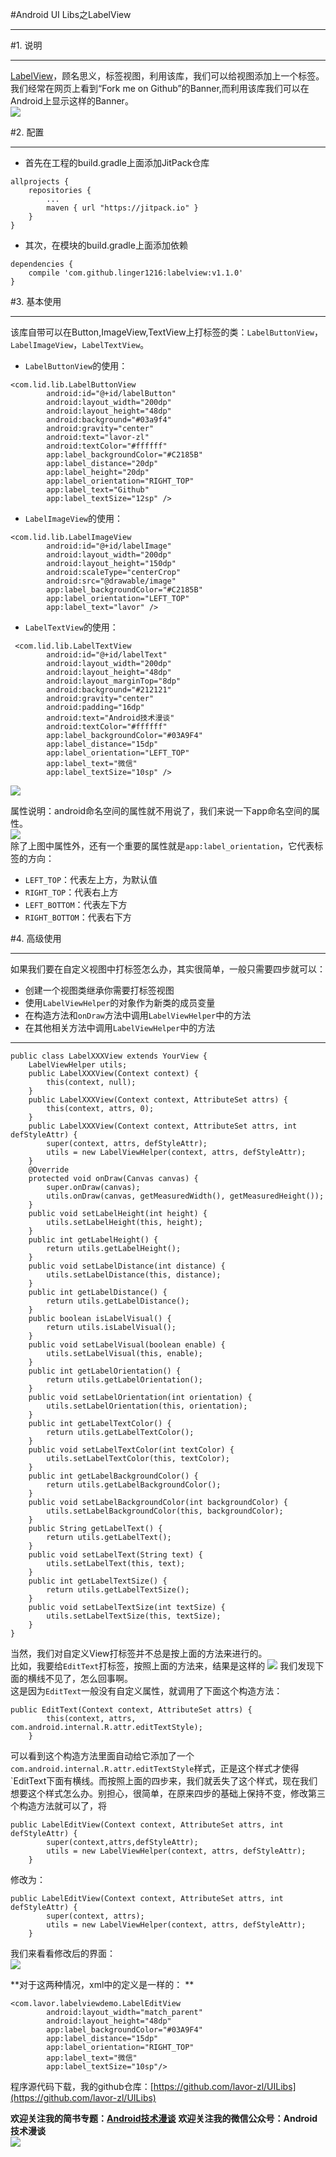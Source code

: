 #Android UI Libs之LabelView 
***  
#1. 说明  
***  
[LabelView](https://github.com/linger1216/labelview)，顾名思义，标签视图，利用该库，我们可以给视图添加上一个标签。  
我们经常在网页上看到“Fork me on Github”的Banner,而利用该库我们可以在Android上显示这样的Banner。  
![](http://i.imgur.com/YIapm55.png)  

#2. 配置  
***  
- 首先在工程的build.gradle上面添加JitPack仓库  
```  
allprojects {
    repositories {
        ...
        maven { url "https://jitpack.io" }
    }
}  
```  
- 其次，在模块的build.gradle上面添加依赖  
```  
dependencies {
    compile 'com.github.linger1216:labelview:v1.1.0'
}  
```  

#3. 基本使用  
***  
该库自带可以在Button,ImageView,TextView上打标签的类：`LabelButtonView`，`LabelImageView`，`LabelTextView`。  

- `LabelButtonView`的使用：  
```  
<com.lid.lib.LabelButtonView
        android:id="@+id/labelButton"
        android:layout_width="200dp"
        android:layout_height="48dp"
        android:background="#03a9f4"
        android:gravity="center"
        android:text="lavor-zl"
        android:textColor="#ffffff"
        app:label_backgroundColor="#C2185B"
        app:label_distance="20dp"
        app:label_height="20dp"
        app:label_orientation="RIGHT_TOP"
        app:label_text="Github"
        app:label_textSize="12sp" />  
```
- `LabelImageView`的使用：  
```  
<com.lid.lib.LabelImageView
        android:id="@+id/labelImage"
        android:layout_width="200dp"
        android:layout_height="150dp"
        android:scaleType="centerCrop"
        android:src="@drawable/image"
        app:label_backgroundColor="#C2185B"
        app:label_orientation="LEFT_TOP"
        app:label_text="lavor" />  
```  
- `LabelTextView`的使用：  
```
 <com.lid.lib.LabelTextView
        android:id="@+id/labelText"
        android:layout_width="200dp"
        android:layout_height="48dp"
        android:layout_marginTop="8dp"
        android:background="#212121"
        android:gravity="center"
        android:padding="16dp"
        android:text="Android技术漫谈"
        android:textColor="#ffffff"
        app:label_backgroundColor="#03A9F4"
        app:label_distance="15dp"
        app:label_orientation="LEFT_TOP"
        app:label_text="微信"
        app:label_textSize="10sp" />  
```  
![](http://i.imgur.com/W1dP4LS.png)  

属性说明：android命名空间的属性就不用说了，我们来说一下app命名空间的属性。  
![](http://i.imgur.com/QmNJ0kz.jpg)  
除了上图中属性外，还有一个重要的属性就是`app:label_orientation`，它代表标签的方向：  
- `LEFT_TOP`：代表左上方，为默认值  
- `RIGHT_TOP`：代表右上方  
- `LEFT_BOTTOM`：代表左下方  
- `RIGHT_BOTTOM`：代表右下方  

#4. 高级使用  
***  
如果我们要在自定义视图中打标签怎么办，其实很简单，一般只需要四步就可以：  
- 创建一个视图类继承你需要打标签视图  
- 使用`LabelViewHelper`的对象作为新类的成员变量  
- 在构造方法和`onDraw`方法中调用`LabelViewHelper`中的方法  
- 在其他相关方法中调用`LabelViewHelper`中的方法  
***  
```  
public class LabelXXXView extends YourView {
    LabelViewHelper utils;
    public LabelXXXView(Context context) {
        this(context, null);
    }
    public LabelXXXView(Context context, AttributeSet attrs) {
        this(context, attrs, 0);
    }
    public LabelXXXView(Context context, AttributeSet attrs, int defStyleAttr) {
        super(context, attrs, defStyleAttr);
        utils = new LabelViewHelper(context, attrs, defStyleAttr);
    }
    @Override
    protected void onDraw(Canvas canvas) {
        super.onDraw(canvas);
        utils.onDraw(canvas, getMeasuredWidth(), getMeasuredHeight());
    }
    public void setLabelHeight(int height) {
        utils.setLabelHeight(this, height);
    }
    public int getLabelHeight() {
        return utils.getLabelHeight();
    }
    public void setLabelDistance(int distance) {
        utils.setLabelDistance(this, distance);
    }
    public int getLabelDistance() {
        return utils.getLabelDistance();
    }
    public boolean isLabelVisual() {
        return utils.isLabelVisual();
    }
    public void setLabelVisual(boolean enable) {
        utils.setLabelVisual(this, enable);
    }
    public int getLabelOrientation() {
        return utils.getLabelOrientation();
    }
    public void setLabelOrientation(int orientation) {
        utils.setLabelOrientation(this, orientation);
    }
    public int getLabelTextColor() {
        return utils.getLabelTextColor();
    }
    public void setLabelTextColor(int textColor) {
        utils.setLabelTextColor(this, textColor);
    }
    public int getLabelBackgroundColor() {
        return utils.getLabelBackgroundColor();
    }
    public void setLabelBackgroundColor(int backgroundColor) {
        utils.setLabelBackgroundColor(this, backgroundColor);
    }
    public String getLabelText() {
        return utils.getLabelText();
    }
    public void setLabelText(String text) {
        utils.setLabelText(this, text);
    }
    public int getLabelTextSize() {
        return utils.getLabelTextSize();
    }
    public void setLabelTextSize(int textSize) {
        utils.setLabelTextSize(this, textSize);
    }
}  
```  

当然，我们对自定义View打标签并不总是按上面的方法来进行的。  
比如，我要给`EditText`打标签，按照上面的方法来，结果是这样的
![](http://i.imgur.com/fcYh7wa.png)
我们发现下面的横线不见了，怎么回事啊。  
这是因为`EditText`一般没有自定义属性，就调用了下面这个构造方法：  
```  
public EditText(Context context, AttributeSet attrs) {
        this(context, attrs, com.android.internal.R.attr.editTextStyle);
    }  
```  
可以看到这个构造方法里面自动给它添加了一个`com.android.internal.R.attr.editTextStyle`样式，正是这个样式才使得`EditText下面有横线。而按照上面的四步来，我们就丢失了这个样式，现在我们想要这个样式怎么办。别担心，很简单，在原来四步的基础上保持不变，修改第三个构造方法就可以了，将  
```  
public LabelEditView(Context context, AttributeSet attrs, int defStyleAttr) {
        super(context,attrs,defStyleAttr);
        utils = new LabelViewHelper(context, attrs, defStyleAttr);
    }  
```  
修改为：  
```  
public LabelEditView(Context context, AttributeSet attrs, int defStyleAttr) {
        super(context, attrs);
        utils = new LabelViewHelper(context, attrs, defStyleAttr);
    }  
```  
我们来看看修改后的界面：  
![](http://i.imgur.com/zDujNEe.png)

**对于这两种情况，xml中的定义是一样的： ** 
```  
<com.lavor.labelviewdemo.LabelEditView
        android:layout_width="match_parent"
        android:layout_height="48dp"
        app:label_backgroundColor="#03A9F4"
        app:label_distance="15dp"
        app:label_orientation="RIGHT_TOP"
        app:label_text="微信"
        app:label_textSize="10sp"/>  
```

程序源代码下载，我的github仓库：[https://github.com/lavor-zl/UILibs](https://github.com/lavor-zl/UILibs) 


**欢迎关注我的简书专题：[Android技术漫谈](http://www.jianshu.com/collection/4833a48d1cb2)** 
**欢迎关注我的微信公众号：Android技术漫谈**  
![](http://i.imgur.com/u75x3BP.jpg)

